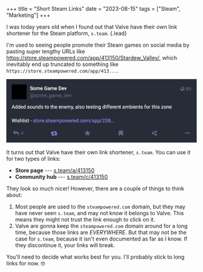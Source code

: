 +++
title = "Short Steam Links"
date = "2023-08-15"
tags = ["Steam", "Marketing"]
+++

I was today years old when I found out that Valve have their own link shortener for the Steam platform, `s.team`.
{.lead}

<!--more-->

I'm used to seeing people promote their Steam games on social media by pasting super lengthy URLs like https://store.steampowered.com/app/413150/Stardew_Valley/, which inevitably end up truncated to something like `https://store.steampowered.com/app/413...`.

![Mastodon post with Steam link horribly truncated](toot@2x.png)

It turns out that Valve have their own link shortener, `s.team`. You can use it for two types of links:

- **Store page** --- [s.team/a/413150](https://s.team/a/413150)
- **Community hub** --- [s.team/c/413150](https://s.team/c/413150)

They look so much nicer! However, there are a couple of things to think about:

1. Most people are used to the `steampowered.com` domain, but they may have never seen `s.team`, and may not know it belongs to Valve. This means they might not trust the link enough to click on it.
2. Valve are gonna keep the `steampowered.com` domain around for a long time, because those links are _EVERYWHERE_. But that may not be the case for `s.team`, because it isn't even documented as far as I know. If they discontinue it, your links will break.

You'll need to decide what works best for you. I'll probably stick to long links for now. 🤓

